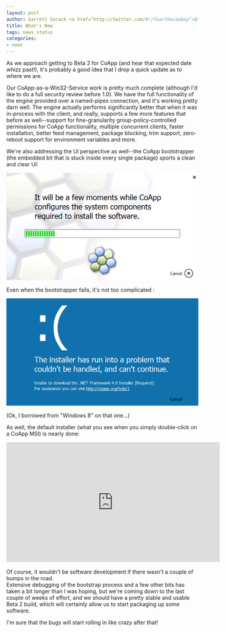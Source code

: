 ```yaml
---
layout: post
author: Garrett Serack <a href="http://twitter.com/#!/fearthecowboy">@fearthecowboy</a>
title: What's New
tags: news status
categories:
- news
---
```

As we approach getting to Beta 2 for CoApp (and hear that expected date whizz past!), 
it's probably a good idea that I drop a quick update as to where we are.

Our CoApp-as-a-Win32-Service work is pretty much complete (although I'd like to do a full 
security review before 1.0).  We have the full functionality of the engine provided over 
a named-pipes connection, and it's working pretty darn well.  The engine actually performs 
significantly better that when it was in-process with the client, and really, supports a few 
more features that before as well--support for fine-granularity group-policy-controlled
permissions for CoApp functionality, multiple concurrent clients, faster installation, better feed 
management, package blocking, trim support, zero-reboot support for environment variables and more.

We're also addressing the UI perspective as well--the CoApp bootstrapper (the embedded bit
that is stuck inside every single package) sports a clean and clear UI:

<p class="ScrollImage"><img src="/images/blog/xp-bootstrap.png" title="Bootstrapping CoApp on XP" alt="Bootstrapping CoApp on XP" /></p>

Even when the bootstrapper fails, it's not too complicated :

<p class="ScrollImage"><img src="/images/blog/bootstrap-fail.png" title="What happens when things don't go right..." alt="What happens when things don't go right..." /></p>

(Ok, I borrowed from "Windows 8" on that one...)

As well, the default installer (what you see when you simply double-click on a CoApp MSI) is nearly done:

<p class="ScrollImage"><iframe width="560" height="315" src="http://www.youtube.com/embed/doqU_HPrLqg" frameborder="0" allowfullscreen></iframe></p>

Of course, it wouldn't be software development if there wasn't a couple of bumps in the road.  
Extensive debugging of the bootstrap process and a few other bits has taken a bit longer than 
I was hoping, but we're coming down to the last couple of weeks of effort, and we should have a 
pretty stable and usable Beta 2 build, which will certainly allow us to start packaging up 
some software.

I'm sure that the bugs will start rolling in like crazy after that!

